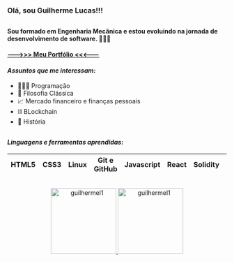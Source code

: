 ### Olá, sou Guilherme Lucas!!!
##
#### Sou formado em Engenharia Mecânica e estou evoluindo na jornada de desenvolvimento de software. 🚀🚀🚀 
**[--->>> Meu Portfólio <<<---](https://guilhermel1.github.io/)**
#### ***Assuntos que me interessam:***
- 👨🏻‍💻 Programação
- 🧠 Filosofia Clássica
- 📈 Mercado financeiro e finanças pessoais
- ⛓ BLockchain
- 📖 História
##
#### ***Linguagens e ferramentas aprendidas:***
|HTML5|CSS3|Linux|Git e GitHub|Javascript|React|Solidity|Node.js
|---|---|---|---|---|---|---|---|
##
<p align="center">
<a href="https://github.com/guilhermel1">
   <img height="150em" src="https://github-readme-stats.vercel.app/api?username=guilhermel1&show_icons=true&theme=nord&locale=en" alt="guilhermel1" />
   <img height="150em" src="https://github-readme-stats.vercel.app/api/top-langs?username=guilhermel1&show_icons=true&theme=nord&locale=en&layout=compact" alt="guilhermel1" /></p>  
